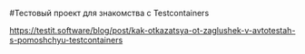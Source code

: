 #Тестовый проект для знакомства с Testcontainers

https://testit.software/blog/post/kak-otkazatsya-ot-zaglushek-v-avtotestah-s-pomoshchyu-testcontainers